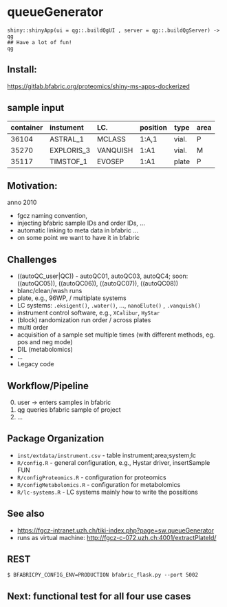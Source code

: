 # queueGenerator

```{r}
shiny::shinyApp(ui = qg::.buildQgUI , server = qg::.buildQgServer) -> qg
## Have a lot of fun!
qg
```
## Install:

https://gitlab.bfabric.org/proteomics/shiny-ms-apps-dockerized

## sample input

container | instument  |LC.      | position | type  | area
:---------|:-----------|:--------|:---------|-------|-- 
36104     | ASTRAL_1   | MCLASS  | 1:A,1    | vial. | P
35270     | EXPLORIS_3 | VANQUISH| 1:A1     | vial. | M
35117     | TIMSTOF_1  | EVOSEP  | 1:A1     | plate | P

## Motivation:

anno 2010

* fgcz naming convention,
* injecting bfabric sample IDs and order IDs, ...
* automatic linking to meta data in bfabric ...
* on some point we want to have it in bfabric 
    
## Challenges 

* ((autoQC_user|QC)) - autoQC01, autoQC03, autoQC4; soon: ((autoQC05)), ((autoQC06)), ((autoQC07)), ((autoQC08))
* blanc/clean/wash runs
* plate, e.g., 96WP, / multiplate systems
* LC systems: `.eksigent()`, `.water()`, ..., `nanoElute()` ,  `.vanquish()`
* instrument control software, e.g., `XCalibur`, `HyStar`
* (block) randomization run order / across plates
* multi order
* acquisition of a sample set multiple times (with different methods, eg. pos and neg mode)
* DIL (metabolomics)
* ...
* Legacy code

## Workflow/Pipeline

0. user -> enters samples in bfabric
1. qg queries bfabric sample of project
2. ...


## Package Organization

* `inst/extdata/instrument.csv` - table instrument;area;system;lc
* `R/config.R` - general configuration, e.g., Hystar driver, insertSample FUN
* `R/configProteomics.R` - configuration for proteomics
* `R/configMetabolomics.R`  - configuration for metabolomics
* `R/lc-systems.R` - LC systems mainly how to write the possitions

## See also

* https://fgcz-intranet.uzh.ch/tiki-index.php?page=sw.queueGenerator
* runs as virtual machine: http://fgcz-c-072.uzh.ch:4001/extractPlateId/ 

## REST

```
$ BFABRICPY_CONFIG_ENV=PRODUCTION bfabric_flask.py --port 5002
```

## Next: functional test for all four use cases
